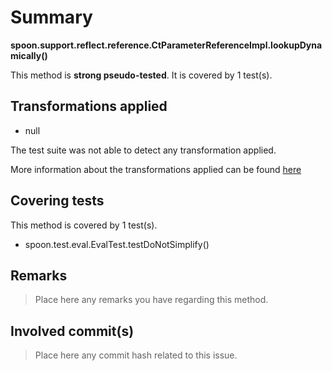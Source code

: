 # Summary
**spoon.support.reflect.reference.CtParameterReferenceImpl.lookupDynamically()**

This method is **strong pseudo-tested**.
It is covered by 1 test(s). 


## Transformations applied

- null


The test suite was not able to detect any transformation applied.

More information about the transformations applied can be found [here](https://github.com/STAMP-project/pitest-descartes)

## Covering tests
This method is covered by 1 test(s).
* spoon.test.eval.EvalTest.testDoNotSimplify()


## Remarks
> Place here any remarks you have regarding this method.

## Involved commit(s)

> Place here any commit hash related to this issue.
